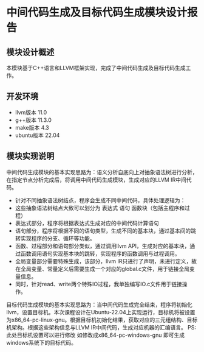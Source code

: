 #  中间代码生成及目标代码生成模块设计报告

## 模块设计概述

本模块基于C++语言和LLVM框架实现，完成了中间代码生成及目标代码生成工作。

## 开发环境

- llvm版本 11.0
- g++版本 11.3.0 
- make版本 4.3
- ubuntu版本 22.04

## 模块实现说明

中间代码生成模块的基本实现思路为：语义分析自底向上对抽象语法树进行分析，在指定节点分析完成后，将调用中间代码生成模块，生成对应的LLVM IR中间代码。

- 针对不同抽象语法树结点，程序会生成不同中间代码，具体处理逻辑为：
- 这些抽象语法树结点大致可以划分为 表达式 语句 函数块（包括主程序和过程）
- 表达式部分，程序将根据表达式生成对应的中间代码计算语句
- 语句部分，程序将根据不同的语句类型，生成不同的基本块，通过基本间的跳转实现程序的分支、循环等功能。
- 函数、过程部分和语句部分类似，通过调用llvm API，生成对应的基本块，通过函数调用语句实现基本块的跳转，实现程序的函数调用与过程调用。
- 全局变量部分需要特殊生成，该部分，llvm IR只进行了声明，未进行定义，故在全局变量、常量定义后需要生成一个对应的global.c文件，用于链接全局变量信息。
- 同时，针对read、write两个特殊IO过程，我单独编写IO.c文件用于链接操作。

目标代码生成模块的基本实现思路为：当中间代码生成完全结束，程序将初始化llvm，设置目标机。本次课程设计在Ubuntu-22.04上实现运行，目标机将被设置为x86_64-pc-linux-gnu。根据目标机初始化结果，获取对应的三元组结构、目标机架构。根据这些架构信息与LLVM IR中间代码，生成对应机器的汇编语言。
PS: 此处目标机设置可以进行修改 如修改成x86_64-pc-windows-gnu 即可生成windows系统下的目标代码。